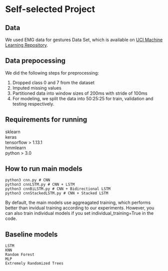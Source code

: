 # Self-selected Project

## Data
We used EMG data for gestures Data Set, which is available on [UCI Machine Learning Repository](https://archive.ics.uci.edu/ml/machine-learning-databases/00481/EMG_data_for_gestures-master.zip).

## Data prepocessing
We did the following steps for preprocessing:
1. Dropped class 0 and 7 from the dataset
2. Imputed missing values
3. Partitioned data into window sizes of 200ms with stride of 100ms
4. For modeling, we split the data into 50:25:25 for train, validation and testing respectively.


## Requirements for running
sklearn  
keras  
tensorflow > 1.13.1  
hmmlearn  
python > 3.0  

## How to run main models
```
python3 cnn.py # CNN 
python3 cnnLSTM.py # CNN + LSTM
python3 cnnBiLSTM.py # CNN + Bidirectional LSTM
python3 cnnStackedLSTM.py # CNN + Stacked LSTM
```
By default, the main models use aggreagated training, which performs better than invidual training according to our experiments.
However, you can also train individual models if you set individual_training=True in the code.

## Baseline models
```
LSTM
KNN
Random Forest
MLP
Extremely Randomized Trees
```
